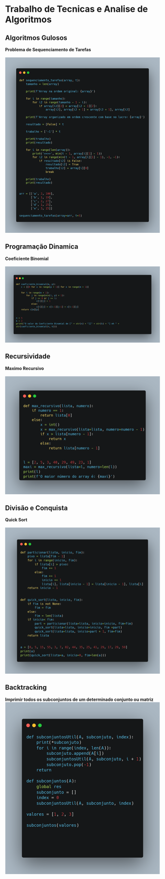 # Trabalho de Tecnicas e Analise de Algoritmos
## Algoritmos Gulosos
**Problema de Sequenciamento de Tarefas**
<br/>
<br/>
<img src="./images/guloso.png"/>
## Programação Dinamica
**Coeficiente Binomial**
<br/>
<br/>
<img src="./images/programacao_dinamica.png"/>
## Recursividade
**Maximo Recursivo**
<br/>
<br/>
<img src="./images/recursividade.png"/>
## Divisão e Conquista
**Quick Sort**
<br/>
<br/>
<img src="./images/divisao_conquista.png"/>
## Backtracking
**Imprimir todos os subconjuntos de um determinado conjunto ou matriz**
<img src="./images/backtracking.png"/>
<br/>
<br/>

